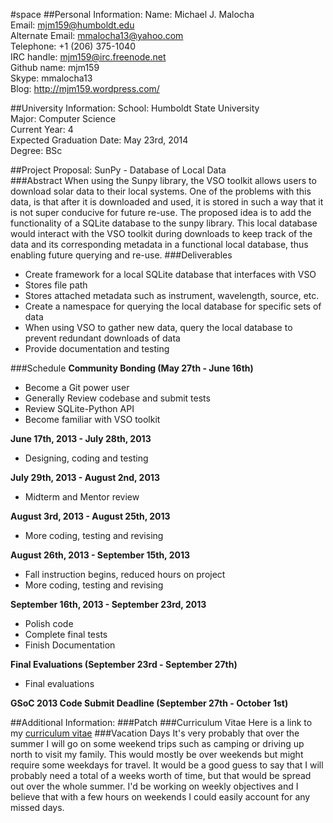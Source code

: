 #space
##Personal Information:
Name: Michael J. Malocha   
Email: mjm159@humboldt.edu  
Alternate Email: mmalocha13@yahoo.com  
Telephone: +1 (206) 375-1040  
IRC handle: mjm159@irc.freenode.net  
Github name: mjm159  
Skype: mmalocha13  
Blog: http://mjm159.wordpress.com/  

##University Information:
School: Humboldt State University  
Major: Computer Science  
Current Year: 4  
Expected Graduation Date: May 23rd, 2014  
Degree: BSc  

##Project Proposal: SunPy - Database of Local Data  
###Abstract
When using the Sunpy library, the VSO toolkit allows users to download solar data to their local systems. One of the problems with this data, is that after it is downloaded and used, it is stored in such a way that it is not super conducive for future re-use. The proposed idea is to add the functionality of a SQLite database to the sunpy library. This local database would interact with the VSO toolkit during downloads to keep track of the data and its corresponding metadata in a functional local database, thus enabling future querying and re-use. 
###Deliverables

*	Create framework for a local SQLite database that interfaces with VSO  
   *	Stores file path  
   *	Stores attached metadata such as instrument, wavelength, source, etc.  
*	Create a namespace for querying the local database for specific sets of data  
*	When using VSO to gather new data, query the local database to prevent redundant downloads of data  
*	Provide documentation and testing

###Schedule
**Community Bonding (May 27th - June 16th)**
* Become a Git power user
* Generally Review codebase and submit tests
* Review SQLite-Python API
* Become familiar with VSO toolkit

**June 17th, 2013 - July 28th, 2013**
* Designing, coding and testing  

**July 29th, 2013 - August 2nd, 2013**
* Midterm and Mentor review  

**August 3rd, 2013 - August 25th, 2013**
* More coding, testing and revising

**August 26th, 2013 - September 15th, 2013**
* Fall instruction begins, reduced hours on project
* More coding, testing and revising

**September 16th, 2013 - September 23rd, 2013**
* Polish code
* Complete final tests
* Finish Documentation

**Final Evaluations (September 23rd - September 27th)**
* Final evaluations

**GSoC 2013 Code Submit Deadline (September 27th - October 1st)**

##Additional Information:
###Patch
###Curriculum Vitae
Here is a link to my [curriculum vitae](http://nrs-projects.humboldt.edu/~mjm159/documents/cv2.pdf)
###Vacation Days
It's very probably that over the summer I will go on some weekend trips such as camping or driving up north to visit my family. This would mostly be over weekends but might require some weekdays for travel. It would be a good guess to say that I will probably need a total of a weeks worth of time, but that would be spread out over the whole summer. I'd be working on weekly objectives and I believe that with a few hours on weekends I could easily account for any missed days.

